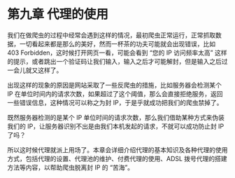 # 第九章 代理的使用

我们在做爬虫的过程中经常会遇到这样的情况，最初爬虫正常运行，正常抓取数据，一切看起来都是那么的美好，然而一杯茶的功夫可能就会出现错误，比如 403 Forbidden，这时候打开网页一看，可能会看到 “您的 IP 访问频率太高”
这样的提示，或者跳出一个验证码让我们输入，输入之后才可能解封，但是输入之后过一会儿就又这样了。

出现这样的现象的原因是网站采取了一些反爬虫的措施，比如服务器会检测某个 IP 在单位时间内的请求次数，如果超过了这个阈值，那么会直接拒绝服务，返回一些错误信息，这种情况可以称之为封 IP，于是乎就成功把我们的爬虫禁掉了。

既然服务器检测的是某个 IP 单位时间的请求次数，那么我们借助某种方式来伪装我们的 IP，让服务器识别不出是由我们本机发起的请求，不就可以成功防止封 IP 了吗？

所以这时候代理就派上用场了。本章会详细介绍代理的基本知识及各种代理的使用方式，包括代理的设置、代理池的维护、付费代理的使用、ADSL 拨号代理的搭建方法等内容，以帮助爬虫脱离封 IP 的 “苦海”。